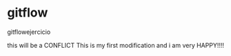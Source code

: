 # gitflow
gitflowejercicio


this will be a CONFLICT
This is my first modification and i am very HAPPY!!!!


